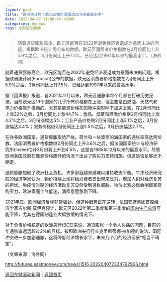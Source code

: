 ```yaml
---
layout: post
title: "欧洲统计局：欧元区物价涨幅达25年来最高水平"
date: 2022-04-07 11:08:43 +0800
categories: emnews
tags: 东财滚动新闻
---
```

> 随着通货膨胀高企，欧元区能否在2022年避免经济衰退成为悬而未决的问题。根据欧洲统计局公布的数据，欧元区消费者价格指数在2月份同比上升5.9%之后，3月份同比上升7.5%，已经达到1997年以来的最高水平。（海外网）

<p>随着通货膨胀高企，欧元区能否在2022年避免经济衰退成为悬而未决的问题。根据欧洲统计局(Eurostat)公布的数据，欧元区消费者价格指数在2月份同比上升5.9%之后，3月份同比上升7.5%，已经达到1997年以来的最高水平。</p><p>据《回声报》报道，自2021年11月以来，欧元区通胀率每个月都在打破历史纪录。当前欧元区19个国家的几乎所有价格都在上涨，但主要是由燃油、天然气和电力价格飙升推动的。尤其是能源价格在国际冲突影响下加速上涨，在2月份同比上涨32%之后，3月份同比上涨44.7%；食品、烟草和酒类价格继2月份同比上涨4.2%之后，3月份涨幅达5%；工业产品价格继2月份同比上涨3.1%之后，3月份涨幅达3.4%；服务价格继2月份同比上涨2.5%之后，3月份涨幅达2.7%。</p><p>在许多欧洲国家，通货膨胀形势严峻。荷兰和一些波罗的海国家的通胀率高达两位数。法国消费者价格指数继2月份同比上升3.6%之后，据法国国家统计与经济研究所(Insee)估计3月份将上升到4.5%，这是自1985年12月以来的最高水平。尽管欧洲各国政府在能源价格飙升的情况下出台了购买力支持措施，但这是否足够还不确定。</p><p>通货膨胀加剧了欧洲社会危机，许多家庭越来越难以维持收支平衡。牛津经济研究院的经济学家认为，物价持续上涨将给消费者支出带来压力，增加人们对经济复苏的担忧。后疫情时期的经济活动复苏显然受到通胀威胁，物价上涨必然会削弱家庭购买力，欧洲家庭士气低迷，消费意愿急剧下降。</p><p>2021年底，欧洲经济反弹非常强劲，但这种趋势正在逆转，法国安盛集团首席经济学家吉尔斯·莫伊克预计，欧元区2022年第二季度和第三季度的<span id="Info.343"><a href="http://data.eastmoney.com/cjsj/gdp.html" class="infokey">国内生产总值</a></span>可能下降，尤其在德国制造业大幅放缓的情况下。</p><p>对于负责价格稳定的欧洲央行(BCE)来说，通货膨胀一个令人头痛的问题，目前的年通胀率远远超过2%的目标。按照欧洲央行行长克里斯蒂娜·拉加德的说法，国际冲突进一步加剧通胀，这将降低经济增长水平，未来几个月的经济前景“相当不确定”。</p><p></p><p class="em_media">（文章来源：海外网）</p>

<http://futures.eastmoney.com/news/1516,202204072334792926.html>

[返回东财滚动新闻](//finews.withounder.com/emnews/)｜[返回首页](//finews.withounder.com/)